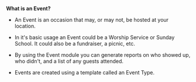**What is an Event?**

- An Event is an occasion that may, or may not, be hosted at your location.

- In it's basic usage an Event could be a Worship Service or Sunday School. It could also be a fundraiser, a picnic, etc. 

- By using the Event module you can generate reports on who showed up, who didn't, and a list of any guests attended. 

- Events are created using a template called an Event Type.
